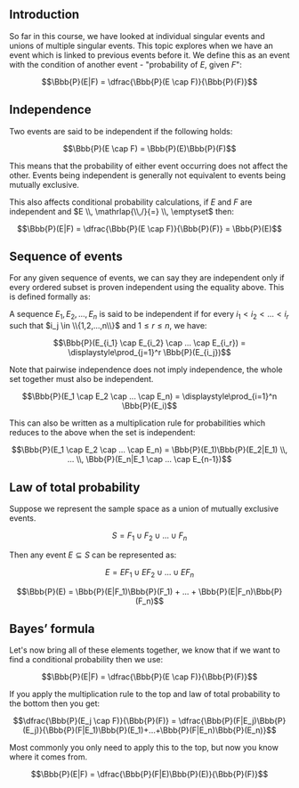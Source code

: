 ## Introduction

So far in this course, we have looked at individual singular events and unions of multiple singular events. This topic explores when we have an event which is linked to previous events before it. We define this as an event with the condition of another event - "probability of $E$, given $F$":

$$\Bbb{P}(E|F) = \dfrac{\Bbb{P}(E \cap F)}{\Bbb{P}(F)}$$

## Independence

Two events are said to be independent if the following holds:

$$\Bbb{P}(E \cap F) = \Bbb{P}(E)\Bbb{P}(F)$$

This means that the probability of either event occurring does not affect the other. Events being independent is generally not equivalent to events being mutually exclusive.

This also affects conditional probability calculations, if $E$ and $F$ are independent and $E \\, \mathrlap{\\,/}{=} \\, \emptyset$ then:

$$\Bbb{P}(E|F) = \dfrac{\Bbb{P}(E \cap F)}{\Bbb{P}(F)} = \Bbb{P}(E)$$

## Sequence of events

For any given sequence of events, we can say they are independent only if every ordered subset is proven independent using the equality above. This is defined formally as:

A sequence $E_1,E_2,...,E_n$ is said to be independent if for every $i_1 \lt i_2 \lt ... \lt i_r$ such that $i_j \in \\{1,2,...,n\\}$ and $1 \le r \le n$, we have:

$$\Bbb{P}(E_{i_1} \cap E_{i_2} \cap ... \cap E_{i_r}) = \displaystyle\prod_{j=1}^r \Bbb{P}(E_{i_j})$$

Note that pairwise independence does not imply independence, the whole set together must also be independent.

$$\Bbb{P}(E_1 \cap E_2 \cap ... \cap E_n) = \displaystyle\prod_{i=1}^n \Bbb{P}(E_i)$$

This can also be written as a multiplication rule for probabilities which reduces to the above when the set is independent:

$$\Bbb{P}(E_1 \cap E_2 \cap ... \cap E_n) = \Bbb{P}(E_1)\Bbb{P}(E_2|E_1) \\, ... \\, \Bbb{P}(E_n|E_1 \cap ... \cap E_{n-1})$$

## Law of total probability

Suppose we represent the sample space as a union of mutually exclusive events.

$$S = F_1 \cup F_2 \cup ... \cup F_n$$

Then any event $E \subseteq S$ can be represented as:

$$E = EF_1 \cup EF_2 \cup ... \cup EF_n$$

$$\Bbb{P}(E) = \Bbb{P}(E|F_1)\Bbb{P}(F_1) + ... + \Bbb{P}(E|F_n)\Bbb{P}(F_n)$$

## Bayes’ formula

Let's now bring all of these elements together, we know that if we want to find a conditional probability then we use:

$$\Bbb{P}(E|F) = \dfrac{\Bbb{P}(E \cap F)}{\Bbb{P}(F)}$$

If you apply the multiplication rule to the top and law of total probability to the bottom then you get:

$$\dfrac{\Bbb{P}(E_j \cap F)}{\Bbb{P}(F)} = \dfrac{\Bbb{P}(F|E_j)\Bbb{P}(E_j)}{\Bbb{P}(F|E_1)\Bbb{P}(E_1)+...+\Bbb{P}(F|E_n)\Bbb{P}(E_n)}$$

Most commonly you only need to apply this to the top, but now you know where it comes from.

$$\Bbb{P}(E|F) = \dfrac{\Bbb{P}(F|E)\Bbb{P}(E)}{\Bbb{P}(F)}$$

